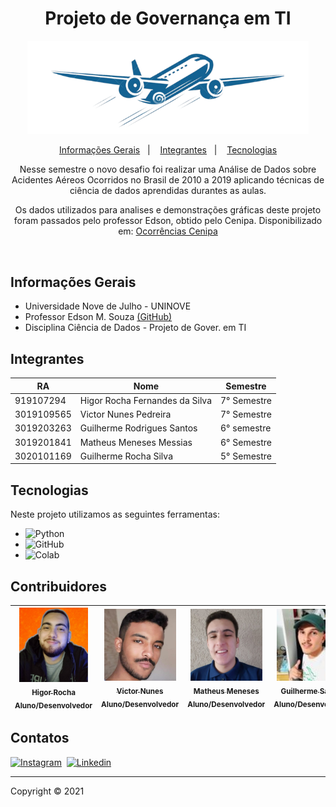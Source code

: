 <h1 align="center">
    Projeto de Governança em TI
</h1>

<p align="center">
    <img src=".Images/LogoAviao.png" width=450/>
</p>

<p align="center">
  <a href="#informações-gerais">Informações Gerais</a>&nbsp;&nbsp;&nbsp;|&nbsp;&nbsp;&nbsp;
  <a href="#integrantes">Integrantes</a>&nbsp;&nbsp;&nbsp;|&nbsp;&nbsp;&nbsp;
  <a href="#tecnologias">Tecnologias</a>
</p>

<p align="center">
    Nesse semestre o novo desafio foi realizar uma Análise de Dados sobre Acidentes Aéreos Ocorridos no Brasil de 2010 a 2019 aplicando técnicas de ciência de dados       aprendidas durantes as aulas.
</p>
<p align="center">
    Os dados utilizados para analises e demonstrações gráficas deste projeto foram passados pelo professor Edson, obtido pelo Cenipa.
    Disponibilizado em: <a href="https://github.com/HigorRoc/Projeto_Gov_TI/blob/main/.Dados/ocorrencias_cenipa.csv">Ocorrências Cenipa</a>
</p>

<br>

<!-- INFORMAÇÕES GERAIS -->
## Informações Gerais
* Universidade Nove de Julho - UNINOVE
* Professor Edson M. Souza [(GitHub)](https://github.com/EdsonMSouza)
* Disciplina Ciência de Dados - Projeto de Gover. em TI

<!-- INTEGRANTES -->
## Integrantes
|RA|Nome|Semestre|
| -------- | -------- | -------- |
|919107294|Higor Rocha Fernandes da Silva|7° Semestre|
|3019109565|Victor Nunes Pedreira|7° Semestre|
|3019203263|Guilherme Rodrigues Santos|6° semestre|
|3019201841|Matheus Meneses Messias|6° Semestre|
|3020101169|Guilherme Rocha Silva|5° Semestre|

<!-- LINGUAGENS -->
## Tecnologias
Neste projeto utilizamos as seguintes ferramentas:

- ![Python](https://img.shields.io/badge/-Python-05122A?&logo=Python)&nbsp;
- ![GitHub](https://img.shields.io/badge/-GitHub-05122A?&logo=github)
- ![Colab](https://img.shields.io/badge/-Google%20Colab-05122A?&logo=Google%20Colab&logoColor=FF8C00)&nbsp; 

<!-- CONTRIBUIDORES  -->
## Contribuidores
[<img src=".Images/HigorProfile.jpg" width=110 > <br> <sub> Higor Rocha</sub>](https://github.com/HigorRoc) <br><sub>Aluno/Desenvolvedor</sub> | [<img src=".Images/VictorProfile.jpg" width=115 > <br> <sub> Victor Nunes</sub>](https://github.com/VictorNuPe) <br><sub>Aluno/Desenvolvedor</sub> | [<img src=".Images/MatheusProfile.jpg" width=115 > <br> <sub> Matheus Meneses</sub>](https://github.com/matheus457) <br><sub>Aluno/Desenvolvedor</sub> | [<img src=".Images/GuiProfile.jpg" width=115 > <br> <sub> Guilherme Santos</sub>](https://github.com/guilherme2601) <br><sub>Aluno/Desenvolvedor</sub> | [<img src=".Images/GuiRochaProfile.jpg" width=115 > <br> <sub> Guilherme Rocha</sub>](https://github.com/guilherme2601) <br><sub>Aluno/Desenvolvedor</sub> | 
| :---: | :---: | :---: | :---: | :---: |

<!-- CONTATOS -->
## Contatos
[![Instagram](https://img.shields.io/badge/-Instagram_-E4405F?&logo=Instagram&logoColor=FFFFFF)](https://instagram.com/hiigorrocha_)&nbsp;
[![Linkedin](https://img.shields.io/badge/-Linkedln-0A66C2?&logo=Linkedin&logoColor=FFFFFF)](https://www.linkedin.com/in/higor-silva18/)&nbsp;

---

Copyright ©️ 2021
